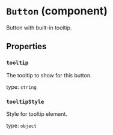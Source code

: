 `Button` (component)
====================

Button with built-in tooltip.

Properties
----------

### `tooltip`

The tooltip to show for this button.

type: `string`


### `tooltipStyle`

Style for tooltip element.

type: `object`

